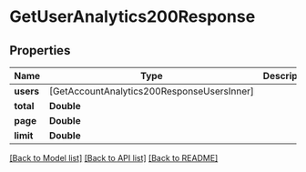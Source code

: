 # GetUserAnalytics200Response

## Properties
Name | Type | Description | Notes
------------ | ------------- | ------------- | -------------
**users** | [GetAccountAnalytics200ResponseUsersInner] |  | 
**total** | **Double** |  | 
**page** | **Double** |  | 
**limit** | **Double** |  | 

[[Back to Model list]](../README.md#documentation-for-models) [[Back to API list]](../README.md#documentation-for-api-endpoints) [[Back to README]](../README.md)


